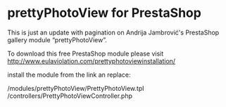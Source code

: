 prettyPhotoView for PrestaShop
===================================

This is just an update with pagination on Andrija Jambrović's PrestaShop gallery module “prettyPhotoView”.

To download this free PrestaShop module please visit http://www.eulaviolation.com/prettyphotoviewinstallation/


install the module from the link an replace:

/modules/prettyPhotoView/PrettyPhotoView.tpl
/controllers/PrettyPhotoViewController.php
